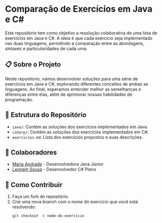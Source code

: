 # Comparação de Exercícios em Java e C#

Este repositório tem como objetivo a resolução colaborativa de uma lista de exercícios em Java e C#. A ideia é que cada exercício seja implementado nas duas linguagens, permitindo a comparação entre as abordagens, sintaxes e particularidades de cada uma.

## 📋 Sobre o Projeto

Neste repositório, vamos desenvolver soluções para uma série de exercícios em Java e C#, explorando diferentes conceitos de ambas as linguagens. Ao final, esperamos entender melhor as semelhanças e diferenças entre elas, além de aprimorar nossas habilidades de programação.

## 🚀 Estrutura do Repositório

- `java/`: Contém as soluções dos exercícios implementados em Java.
- `csharp/`: Contém as soluções dos exercícios implementados em C#.
- `exercicios.md`: Lista dos exercícios propostos e suas descrições.

## 👥 Colaboradores

- [Maria Andrade](https://github.com/ofmpaz) - Desenvolvedora Java Júnior
- [Leonam Sousa](https://github.com/leonamxd) - Desenvolvedor C# Pleno

## 📝 Como Contribuir

1. Faça um fork do repositório.
2. Crie uma nova branch com o nome do exercício que você está resolvendo:
   ```bash
   git checkout -b nome-do-exercicio
